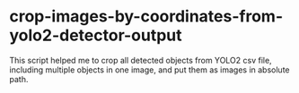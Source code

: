 # crop-images-by-coordinates-from-yolo2-detector-output
This script helped me to crop all detected objects from YOLO2 csv file, including multiple objects in one image, and put them as images in absolute path.
